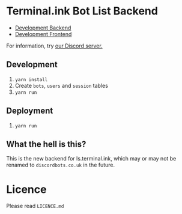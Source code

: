 # Terminal.ink Bot List Backend
- [Development Backend](https://api.ls.mss.ovh/)
- [Development Frontend](https://ls.mss.ovh/)

For information, try [our Discord server.](https://discordapp.com/invite/8uC6aKZ)

## Development
1. `yarn install`
2. Create `bots`, `users` and `session` tables
3. `yarn run`

## Deployment
1. `yarn run`

## What the hell is this?
This is the new backend for ls.terminal.ink, which may or may not be renamed to `discordbots.co.uk` in the future.

# Licence
Please read `LICENCE.md`
